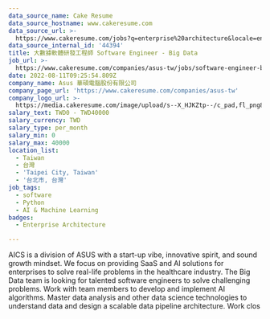 ```yaml
---
data_source_name: Cake Resume
data_source_hostname: www.cakeresume.com
data_source_url: >-
  https://www.cakeresume.com/jobs?q=enterprise%20architecture&locale=en&range%5Bsalary_range%5D%5Bmin%5D=1000000
data_source_internal_id: '44394'
title: 大數據軟體研發工程師 Software Engineer - Big Data
job_url: >-
  https://www.cakeresume.com/companies/asus-tw/jobs/software-engineer-big-data-d317ee
date: 2022-08-11T09:25:54.809Z
company_name: Asus 華碩電腦股份有限公司
company_page_url: 'https://www.cakeresume.com/companies/asus-tw'
company_logo_url: >-
  https://media.cakeresume.com/image/upload/s--X_HJKZtp--/c_pad,fl_png8,h_200,w_200/v1560337039/gnuruihvfxav7zbxegmf.png
salary_text: TWD0 - TWD40000
salary_currency: TWD
salary_type: per_month
salary_min: 0
salary_max: 40000
location_list:
  - Taiwan
  - 台灣
  - 'Taipei City, Taiwan'
  - '台北市, 台灣'
job_tags:
  - software
  - Python
  - AI & Machine Learning
badges:
  - Enterprise Architecture

---
```


AICS is a division of ASUS with a start-up vibe, innovative spirit, and sound growth mindset. We focus on providing SaaS and AI solutions for enterprises to solve real-life problems in the healthcare industry. The Big Data team is looking for talented software engineers to solve challenging problems. Work with team members to develop and implement AI algorithms. Master data analysis and other data science technologies to understand data and design a scalable data pipeline architecture. Work clos